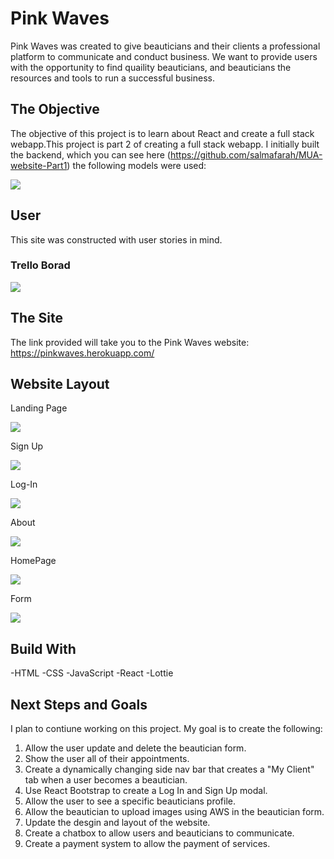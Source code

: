 # Pink Waves

Pink Waves was created to give beauticians and their clients a professional platform to communicate and conduct business. We want to provide users with the opportunity to find quaility beauticians, and beauticians the resources and tools to run a successful business.

## The Objective

The objective of this project is to learn about React and create a full stack webapp.This project is part 2 of creating a full stack webapp. I initially built the backend, which you can see here (https://github.com/salmafarah/MUA-website-Part1) the following models were used: 

![](https://imgur.com/i6r7gGt.jpg)

## User 

This site was constructed with user stories in mind. 

### Trello Borad 
![](https://imgur.com/LNEmawC.jpg)

## The Site

The link provided will take you to the Pink Waves website:  https://pinkwaves.herokuapp.com/

## Website Layout 
Landing Page 

![](https://imgur.com/v4oS3Zq.jpg)

Sign Up 

![](https://imgur.com/hW7gaqB.jpg)


Log-In 

![](https://imgur.com/BSSVcQ7.jpg)


About 

![](https://imgur.com/bAQAd1m.jpg)

HomePage 

![](https://imgur.com/6URFPPl.jpg)

Form 

![](https://imgur.com/1cpD8jF.jpg)

## Build With 
-HTML 
-CSS
-JavaScript 
-React
-Lottie 

## Next Steps and Goals 

I plan to contiune working on this project. My goal is to create the following: 

1. Allow the user update and delete the beautician form.
2. Show the user all of their appointments.
3. Create a dynamically changing side nav bar that creates a "My Client" tab when a user becomes a beautician.
4. Use React Bootstrap to create a Log In and Sign Up modal. 
5. Allow the user to see a specific beauticians profile.
6. Allow the beautician to upload images using AWS in the beautician form. 
7. Update the desgin and layout of the website. 
8. Create a chatbox to allow users and beauticians to communicate.
9. Create a payment system to allow the payment of services. 

